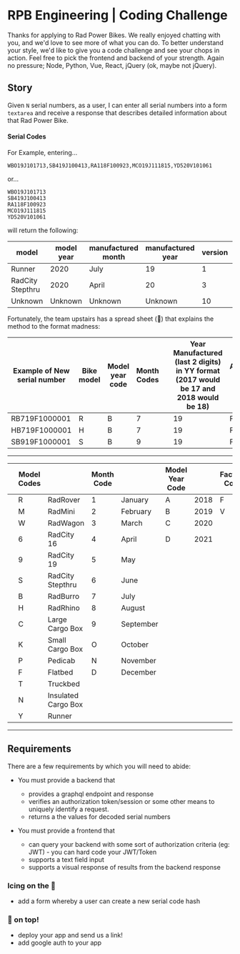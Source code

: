 # RPB Engineering | Coding Challenge

Thanks for applying to Rad Power Bikes. We really enjoyed chatting with you, and we'd love to see more of what you can do. To better understand your style, we'd like to give you a code challenge and see your chops in action. Feel free to pick the frontend and backend of your strength. Again no pressure; Node, Python, Vue, React, jQuery (ok, maybe not jQuery).

## Story

Given `N` serial numbers, as a user, I can enter all serial numbers into a form `textarea` and receive a response that describes detailed information about that Rad Power Bike.

#### Serial Codes

For Example, entering...

```
WBO19J101713,SB419J100413,RA118F100923,MCO19J111815,YD520V101061
```

or...

```
WBO19J101713
SB419J100413
RA118F100923
MCO19J111815
YD520V101061
```

will return the following:

| model            | model year | manufactured month | manufactured year | version | unique |
| ---------------- | ---------- | ------------------ | ----------------- | ------- | ------ |
| Runner           | 2020       | July               | 19                | 1       | 004706 |
| RadCity Stepthru | 2020       | April              | 20                | 3       | 000007 |
| Unknown          | Unknown    | Unknown            | Unknown           | 10      | 000123 |

Fortunately, the team upstairs has a spread sheet (🤮) that explains the method to the format madness:

| Example of New serial number | Bike model | Model year code | Month Codes |     | Year Manufactured (last 2 digits) in YY format (2017 would be 17 and 2018 would be 18) | Assembly Plant Code | Version of the bike (Revisions in 1, 2, 3) | serial number 6 numbers |
| ---------------------------- | ---------- | --------------- | ----------- | --- | -------------------------------------------------------------------------------------- | ------------------- | ------------------------------------------ | ----------------------- |
| RB719F1000001                | R          | B               | 7           |     | 19                                                                                     | F                   | 1                                          | 000001                  |
| HB719F1000001                | H          | B               | 7           |     | 19                                                                                     | F                   | 1                                          | 000001                  |
| SB919F1000001                | S          | B               | 9           |     | 19                                                                                     | F                   | 1                                          | 000001                  |

---

|     | **Model Codes** |                     | **Month Code** |           | **Model Year Code** |      | **Factory Code** |          |
| --- | --------------- | ------------------- | -------------- | --------- | ------------------- | ---- | ---------------- | -------- |
|     | R               | RadRover            | 1              | January   | A                   | 2018 | F                | FactoryF |
|     | M               | RadMini             | 2              | February  | B                   | 2019 | V                | FactoryV |
|     | W               | RadWagon            | 3              | March     | C                   | 2020 |                  |          |
|     | 6               | RadCity 16          | 4              | April     | D                   | 2021 |                  |          |
|     | 9               | RadCity 19          | 5              | May       |                     |      |                  |          |
|     | S               | RadCity Stepthru    | 6              | June      |                     |      |                  |          |
|     | B               | RadBurro            | 7              | July      |                     |      |                  |          |
|     | H               | RadRhino            | 8              | August    |                     |      |                  |          |
|     | C               | Large Cargo Box     | 9              | September |                     |      |                  |          |
|     | K               | Small Cargo Box     | O              | October   |                     |      |                  |          |
|     | P               | Pedicab             | N              | November  |                     |      |                  |          |
|     | F               | Flatbed             | D              | December  |                     |      |                  |          |
|     | T               | Truckbed            |                |           |                     |      |                  |          |
|     | N               | Insulated Cargo Box |                |           |                     |      |                  |          |
|     | Y               | Runner              |                |           |                     |      |                  |          |

---

## Requirements

There are a few requirements by which you will need to abide:

- You must provide a backend that

  - provides a graphql endpoint and response
  - verifies an authorization token/session or some other means to uniquely identify a request.
  - returns a the values for decoded serial numbers

- You must provide a frontend that
  - can query your backend with some sort of authorization criteria (eg: JWT) - you can hard code your JWT/Token
  - supports a text field input
  - supports a visual response of results from the backend response

### Icing on the :cake:

- add a form whereby a user can create a new serial code hash

### :cherries: on top!

- deploy your app and send us a link!
- add google auth to your app
